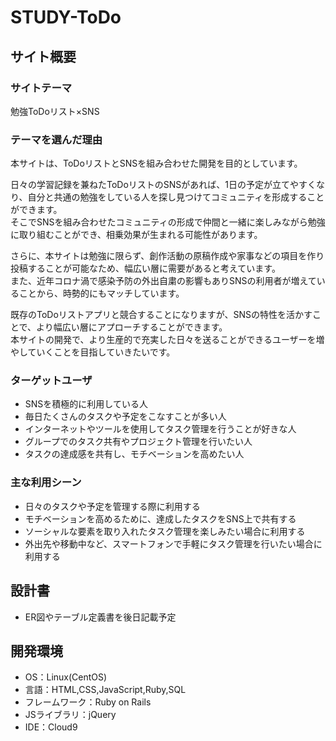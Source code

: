 # STUDY-ToDo

## サイト概要
### サイトテーマ
勉強ToDoリスト×SNS

### テーマを選んだ理由
本サイトは、ToDoリストとSNSを組み合わせた開発を目的としています。

 日々の学習記録を兼ねたToDoリストのSNSがあれば、1日の予定が立てやすくなり、自分と共通の勉強をしている人を探し見つけてコミュニティを形成することができます。<br>
そこでSNSを組み合わせたコミュニティの形成で仲間と一緒に楽しみながら勉強に取り組むことができ、相乗効果が生まれる可能性があります。

さらに、本サイトは勉強に限らず、創作活動の原稿作成や家事などの項目を作り投稿することが可能なため、幅広い層に需要があると考えています。<br>
また、近年コロナ渦で感染予防の外出自粛の影響もありSNSの利用者が増えていることから、時勢的にもマッチしています。<br>

既存のToDoリストアプリと競合することになりますが、SNSの特性を活かすことで、より幅広い層にアプローチすることができます。<br>
本サイトの開発で、より生産的で充実した日々を送ることができるユーザーを増やしていくことを目指していきたいです。

### ターゲットユーザ
- SNSを積極的に利用している人
- 毎日たくさんのタスクや予定をこなすことが多い人
- インターネットやツールを使用してタスク管理を行うことが好きな人
- グループでのタスク共有やプロジェクト管理を行いたい人
- タスクの達成感を共有し、モチベーションを高めたい人

### 主な利用シーン
- 日々のタスクや予定を管理する際に利用する
- モチベーションを高めるために、達成したタスクをSNS上で共有する
- ソーシャルな要素を取り入れたタスク管理を楽しみたい場合に利用する
- 外出先や移動中など、スマートフォンで手軽にタスク管理を行いたい場合に利用する


## 設計書
- ER図やテーブル定義書を後日記載予定

## 開発環境
- OS：Linux(CentOS)
- 言語：HTML,CSS,JavaScript,Ruby,SQL
- フレームワーク：Ruby on Rails
- JSライブラリ：jQuery
- IDE：Cloud9

<!--## 使用素材-->
<!--- 外部サービスの画像素材・音声素材を使用した場合は、必ずサービス名とURLを明記してください。-->
<!--- 使用しない場合は、使用素材の項目をREADMEから削除してください。-->
